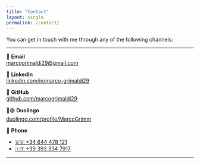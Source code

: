 ```yaml
---
title: "Contact"
layout: single
permalink: /contact/
---
```


You can get in touch with me through any of the following channels:

---

📧 **Email**  
[marcogrimaldi29@gmail.com](mailto:marcogrimaldi29@gmail.com)  

💼 **LinkedIn**  
[linkedin.com/in/marco-grimaldi29](https://www.linkedin.com/in/marco-grimaldi29/)  

🐙 **GitHub**  
[github.com/marcogrimaldi29](https://github.com/marcogrimaldi29)  

🦉🟢 **Duolingo**  
[duolingo.com/profile/MarcoGrimm](https://www.duolingo.com/profile/MarcoGrimm)

📱 **Phone**  
- [🇪🇸 +34 644 478 121](tel:+34644478121)
- [🇮🇹 +39 393 334 7917](tel:+393933347917)

---
